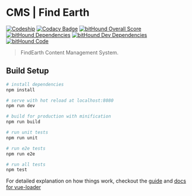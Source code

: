 # CMS | Find Earth

[![Codeship](https://img.shields.io/codeship/08998b80-d320-0134-1787-029621bb9ebb/master.svg)]()
[![Codacy Badge](https://api.codacy.com/project/badge/Grade/cb9ddf66e54e408f9b9ce0b424ab995e)](https://www.codacy.com/app/FindEarth/cms?utm_source=github.com&amp;utm_medium=referral&amp;utm_content=FindEarth/cms&amp;utm_campaign=Badge_Grade)
[![bitHound Overall Score](https://www.bithound.io/github/FindEarth/cms/badges/score.svg)](https://www.bithound.io/github/FindEarth/cms)
[![bitHound Dependencies](https://www.bithound.io/github/FindEarth/cms/badges/dependencies.svg)](https://www.bithound.io/github/FindEarth/cms/develop/dependencies/npm)
[![bitHound Dev Dependencies](https://www.bithound.io/github/FindEarth/cms/badges/devDependencies.svg)](https://www.bithound.io/github/FindEarth/cms/develop/dependencies/npm)
[![bitHound Code](https://www.bithound.io/github/FindEarth/cms/badges/code.svg)](https://www.bithound.io/github/FindEarth/cms)

> FindEarth Content Management System.

## Build Setup

``` bash
# install dependencies
npm install

# serve with hot reload at localhost:8080
npm run dev

# build for production with minification
npm run build

# run unit tests
npm run unit

# run e2e tests
npm run e2e

# run all tests
npm test
```

For detailed explanation on how things work, checkout the [guide](http://vuejs-templates.github.io/webpack/) and [docs for vue-loader](http://vuejs.github.io/vue-loader)
